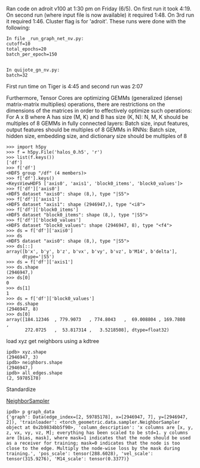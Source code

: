 Ran code on adroit v100 at 1:30 pm on Friday (6/5). On first run it took 4:19. On second run (where input file is now available)
it required 1:48. On 3rd run it required 1:46. Cluster flag is for 'adroit'. These runs were done with the following:

```
In file _run_graph_net_nv.py:
cutoff=10
total_epochs=20
batch_per_epoch=150


In quijote_gn_nv.py:
batch=32
```

First run time on Tiger is 4:45 and second run was 2:07

Furthermore, Tensor Cores are optimizing GEMMs (generalized (dense) matrix-matrix multiplies) operations, there are restrictions on the dimensions of the matrices in order to effectively optimize such operations:
For A x B where A has size (M, K) and B has size (K, N):
N, M, K should be multiples of 8
GEMMs in fully connected layers:
Batch size, input features, output features should be multiples of 8
GEMMs in RNNs:
Batch size, hidden size, embedding size, and dictionary size should be multiples of 8

```
>>> import h5py
>>> f = h5py.File('halos_0.h5', 'r')
>>> list(f.keys())
['df']
>>> f['df']
<HDF5 group "/df" (4 members)>
>>> f['df'].keys()
<KeysViewHDF5 ['axis0', 'axis1', 'block0_items', 'block0_values']>
>>> f['df']['axis0']
<HDF5 dataset "axis0": shape (8,), type "|S5">
>>> f['df']['axis1']
<HDF5 dataset "axis1": shape (2946947,), type "<i8">
>>> f['df']['block0_items']
<HDF5 dataset "block0_items": shape (8,), type "|S5">
>>> f['df']['block0_values']
<HDF5 dataset "block0_values": shape (2946947, 8), type "<f4">
>>> ds = f['df']['axis0']
>>> ds
<HDF5 dataset "axis0": shape (8,), type "|S5">
>>> ds[::]
array([b'x', b'y', b'z', b'vx', b'vy', b'vz', b'M14', b'delta'],
      dtype='|S5')
>>> ds = f['df']['axis1']
>>> ds.shape
(2946947,)
>>> ds[0]
0
>>> ds[1]
1
>>> ds = f['df']['block0_values']
>>> ds.shape
(2946947, 8)
>>> ds[0]
array([184.12346  , 779.9073   , 774.8043   ,  69.008804 , 169.7808   ,
       272.0725   ,  53.817314 ,   3.5218508], dtype=float32)
```

load xyz
get neighbors using a kdtree

```
ipdb> xyz.shape                                                                                                               
(2946947, 3)
ipdb> neighbors.shape
(2946947,)
ipdb> all_edges.shape
(2, 59785178)
```

Standardize

[NeighborSampler](https://pytorch-geometric.readthedocs.io/en/latest/modules/data.html?highlight=neighbor#torch_geometric.data.NeighborSampler)

```
ipdb> p graph_data
{'graph': Data(edge_index=[2, 59785178], x=[2946947, 7], y=[2946947, 2]), 'trainloader': <torch_geometric.data.sampler.NeighborSampler object at 0x2b9834bb5f90>, 'column_description': 'x columns are [x, y, z, vx, vy, vz, M]; everything has been scaled to be std=1. y columns are [bias, mask], where mask=1 indicates that the node should be used as a receiver for training; mask=0 indicates that the node is too close to the edge. Multiply the node-wise loss by the mask during training.', 'pos_scale': tensor(288.6028), 'vel_scale': tensor(315.9276), 'M14_scale': tensor(0.3377)}
```
